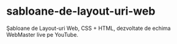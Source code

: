 # sabloane-de-layout-uri-web
 Şabloane de Layout-uri Web, CSS + HTML, dezvoltate de echima WebMaster live pe YouTube.
